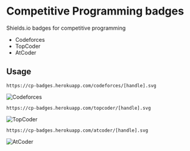 # Competitive Programming badges

Shields.io badges for competitive programming

- Codeforces
- TopCoder
- AtCoder

## Usage

`https://cp-badges.herokuapp.com/codeforces/[handle].svg`

![Codeforces](https://cp-badges.herokuapp.com/codeforces/tourist.svg)

`https://cp-badges.herokuapp.com/topcoder/[handle].svg`

![TopCoder](https://cp-badges.herokuapp.com/topcoder/tourist.svg)

`https://cp-badges.herokuapp.com/atcoder/[handle].svg`

![AtCoder](https://cp-badges.herokuapp.com/atcoder/tourist.svg)
